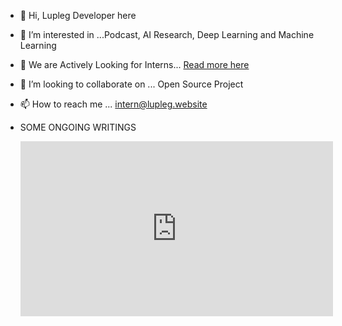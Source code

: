 - 👋 Hi, Lupleg Developer here
- 👀 I’m interested in ...Podcast, AI Research, Deep Learning and Machine Learning
- 🌱 We are Actively Looking for Interns... [Read more here](https://intern.lupleg.website)
- 💞️ I’m looking to collaborate on ... Open Source Project 
- 📫 How to reach me ... [intern@lupleg.website](intern@lupleg.website)

- SOME ONGOING WRITINGS
  <iframe width="500" height="280" frameborder="0" allowfullscreen="" src="https://embed.wattpad.com/story/354861840" ></iframe>


<!---
Lupleg-dev/Lupleg-dev is a ✨ special ✨ repository because its `README.md` (this file) appears on your GitHub profile.
You can click the Preview link to take a look at your changes.
--->
